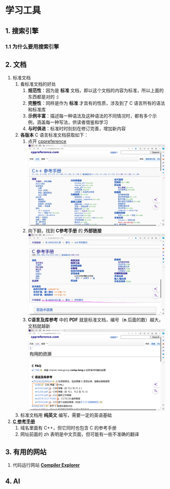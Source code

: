 # 学习工具

## 1. 搜索引擎

### 1.1 为什么要用搜索引擎

## 2. 文档

1. 标准文档
   1. 看标准文档的好处
      1. **规范性**：因为是 **标准** 文档，即以这个文档的内容为标准，所以上面的东西都是对的 :)
      2. **完整性**：同样是作为 **标准** 才具有的性质，涉及到了 C 语言所有的语法和标准库
      3. **示例丰富**：描述每一种语法及这种语法的不同情况时，都有多个示例，涵盖每一种写法，供读者借鉴和学习
      4. **与时俱进**：标准时时刻刻在修订完善，增加新内容
   2. **各版本** C 语言标准文档获取如下：
      1. 点开 [cppreference](https://zh.cppreference.com)
         ![cppreference](/images/语法和标准库/1_在开始编程之前/008.png)
      2. 向下翻，找到 **C参考手册** 的 **外部链接**
         ![C参考手册](/images/语法和标准库/1_在开始编程之前/009.png)
      3. **C语言及库参考** 中的 **PDF** 就是标准文档，编号（**n** 后面的数）越大，文档就越新
         ![C语言及库参考](/images/语法和标准库/1_在开始编程之前/010.png)
   3. 标准文档用 **纯英文** 编写，需要一定的英语基础
2. [**C 参考手册**](https://zh.cppreference.com/w/c)
   1. 域名里面有 C++，但它同时也包含 C 的参考手册
   2. 网址前面的 zh 表明是中文页面，但可能有一些不准确的翻译

## 3. 有用的网站

1. 代码运行网站 [**Compiler Explorer**](https://godbolt.org/)

## 4. AI

